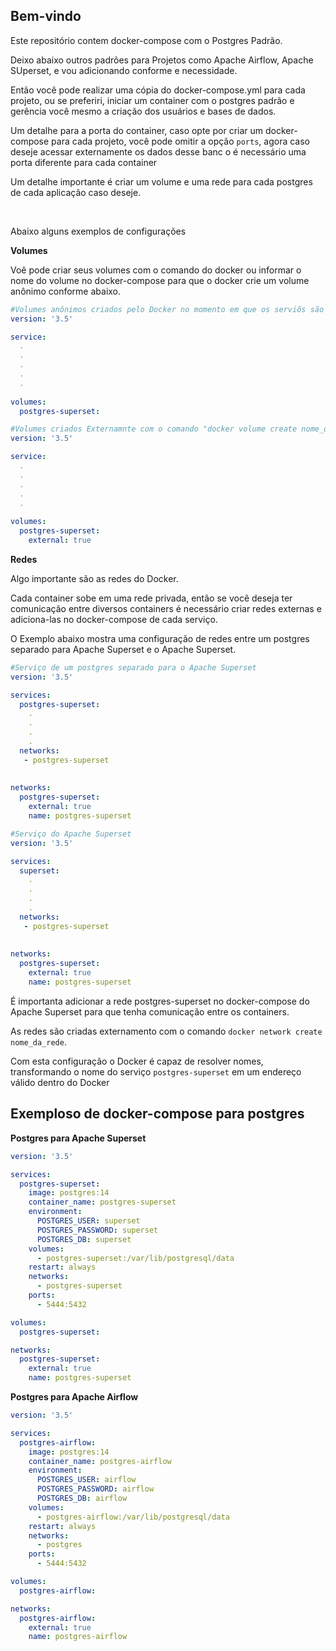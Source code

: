 ## Bem-vindo

Este repositório contem docker-compose com o Postgres Padrão.

Deixo abaixo outros padrões para Projetos como Apache Airflow, Apache SUperset, e vou adicionando conforme e necessidade.

Então você pode realizar uma cópia do docker-compose.yml para cada projeto, ou se preferiri, iniciar um container com o postgres padrão e gerência você mesmo a criação dos usuários e bases de dados.

Um detalhe para a porta do container, caso opte por criar um docker-compose para cada projeto, você pode omitir a opção `ports`, agora caso deseje acessar externamente os dados desse banc o é necessário uma porta diferente para cada container

Um detalhe importante é criar um volume e uma rede para cada postgres de cada aplicação caso deseje.

<br>

Abaixo alguns exemplos de configurações

**Volumes**

Voê pode criar seus volumes com o comando do docker ou informar o nome do volume no docker-compose para que o docker crie um volume anônimo conforme abaixo.

````yml
#Volumes anônimos criados pelo Docker no momento em que os serviõs são iniciados
version: '3.5'

service:
  .
  .
  .
  .
  .
  
volumes:
  postgres-superset:
````


````yml
#Volumes criados Externamnte com o comando "docker volume create nome_do_volume"
version: '3.5'

service:
  .
  .
  .
  .
  .
  
volumes:
  postgres-superset:
    external: true
````

**Redes**

Algo importante são as redes do Docker.

Cada container sobe em uma rede privada, então se você deseja ter comunicação entre diversos containers é necessário criar redes externas e adiciona-las no docker-compose de cada serviço.

O Exemplo abaixo mostra uma configuração de redes entre um postgres separado para Apache Superset e o Apache Superset.

````yml
#Serviço de um postgres separado para o Apache Superset
version: '3.5'

services:
  postgres-superset:
    .
    .
    .
    .
  networks: 
   - postgres-superset
  
  
networks:
  postgres-superset:
    external: true
    name: postgres-superset
````

````yml
#Serviço do Apache Superset
version: '3.5'

services:
  superset:
    .
    .
    .
    .
  networks: 
   - postgres-superset
  
  
networks:
  postgres-superset:
    external: true
    name: postgres-superset
````


É importanta adicionar a rede postgres-superset no docker-compose do Apache Superset para que tenha comunicação entre os containers.

As redes são criadas externamento com o comando `docker network create nome_da_rede`.

Com esta configuração o Docker é capaz de resolver nomes, transformando o nome do serviço `postgres-superset` em um endereço válido dentro do Docker


## Exemploso de docker-compose para postgres

**Postgres para Apache Superset**

```yml
version: '3.5'

services:
  postgres-superset:
    image: postgres:14
    container_name: postgres-superset
    environment:
      POSTGRES_USER: superset
      POSTGRES_PASSWORD: superset
      POSTGRES_DB: superset
    volumes:
      - postgres-superset:/var/lib/postgresql/data
    restart: always
    networks:
      - postgres-superset
    ports:
      - 5444:5432

volumes:
  postgres-superset:

networks:
  postgres-superset:
    external: true
    name: postgres-superset
```

**Postgres para Apache Airflow**

```yml
version: '3.5'

services:
  postgres-airflow:
    image: postgres:14
    container_name: postgres-airflow
    environment:
      POSTGRES_USER: airflow
      POSTGRES_PASSWORD: airflow
      POSTGRES_DB: airflow
    volumes:
      - postgres-airflow:/var/lib/postgresql/data
    restart: always
    networks:
      - postgres
    ports:
      - 5444:5432

volumes:
  postgres-airflow:

networks:
  postgres-airflow:
    external: true
    name: postgres-airflow
``` 
